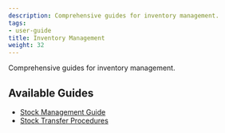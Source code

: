 ```yaml
---
description: Comprehensive guides for inventory management.
tags:
- user-guide
title: Inventory Management
weight: 32
---
```



Comprehensive guides for inventory management.

## Available Guides

- [Stock Management Guide](/guides/inventory-guides/stock-management/)
- [Stock Transfer Procedures](/guides/inventory-guides/stock-transfer/)